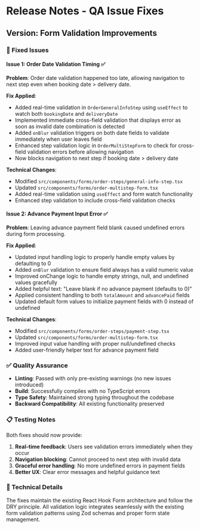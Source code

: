 # Release Notes - QA Issue Fixes

## Version: Form Validation Improvements

### 🐛 Fixed Issues

#### Issue 1: Order Date Validation Timing ✅
**Problem**: Order date validation happened too late, allowing navigation to next step even when booking date > delivery date.

**Fix Applied**:
- Added real-time validation in `OrderGeneralInfoStep` using `useEffect` to watch both `bookingDate` and `deliveryDate`
- Implemented immediate cross-field validation that displays error as soon as invalid date combination is detected
- Added `onBlur` validation triggers on both date fields to validate immediately when user leaves field
- Enhanced step validation logic in `OrderMultiStepForm` to check for cross-field validation errors before allowing navigation
- Now blocks navigation to next step if booking date > delivery date

**Technical Changes**:
- Modified `src/components/forms/order-steps/general-info-step.tsx`
- Updated `src/components/forms/order-multistep-form.tsx`
- Added real-time validation using `useEffect` and form watch functionality
- Enhanced step validation to include cross-field validation checks

#### Issue 2: Advance Payment Input Error ✅  
**Problem**: Leaving advance payment field blank caused undefined errors during form processing.

**Fix Applied**:
- Updated input handling logic to properly handle empty values by defaulting to 0
- Added `onBlur` validation to ensure field always has a valid numeric value
- Improved onChange logic to handle empty strings, null, and undefined values gracefully
- Added helpful text: "Leave blank if no advance payment (defaults to 0)"
- Applied consistent handling to both `totalAmount` and `advancePaid` fields
- Updated default form values to initialize payment fields with 0 instead of undefined

**Technical Changes**:
- Modified `src/components/forms/order-steps/payment-step.tsx`
- Updated `src/components/forms/order-multistep-form.tsx`
- Improved input value handling with proper null/undefined checks
- Added user-friendly helper text for advance payment field

### ✅ Quality Assurance

- **Linting**: Passed with only pre-existing warnings (no new issues introduced)
- **Build**: Successfully compiles with no TypeScript errors
- **Type Safety**: Maintained strong typing throughout the codebase
- **Backward Compatibility**: All existing functionality preserved

### 📋 Testing Notes

Both fixes should now provide:
1. **Real-time feedback**: Users see validation errors immediately when they occur
2. **Navigation blocking**: Cannot proceed to next step with invalid data
3. **Graceful error handling**: No more undefined errors in payment fields
4. **Better UX**: Clear error messages and helpful guidance text

### 🔧 Technical Details

The fixes maintain the existing React Hook Form architecture and follow the DRY principle. All validation logic integrates seamlessly with the existing form validation patterns using Zod schemas and proper form state management.